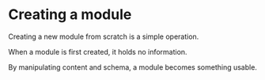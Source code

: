 # Creating a module

Creating a new module from scratch is a simple operation.

When a module is first created, it holds no information.

By manipulating content and schema, a module becomes something usable.
